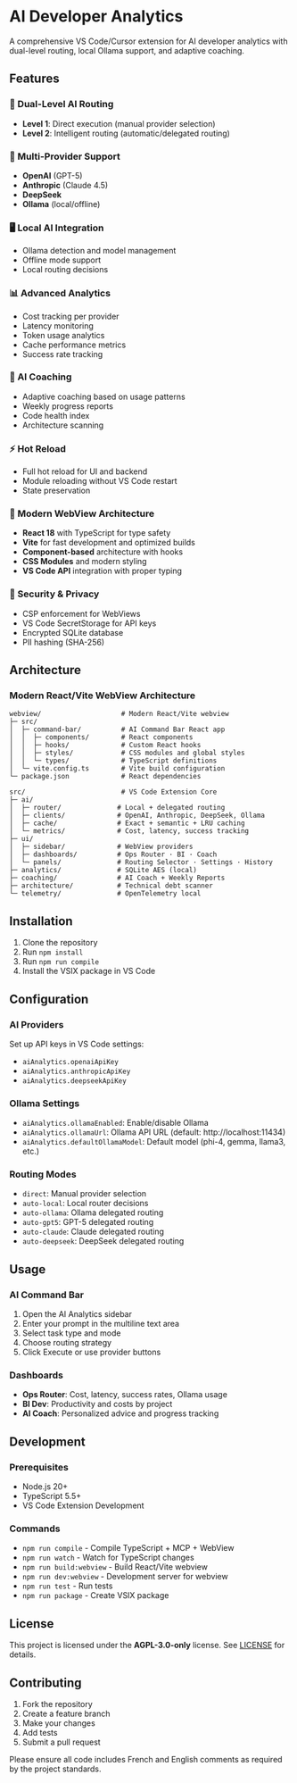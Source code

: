 # AI Developer Analytics

A comprehensive VS Code/Cursor extension for AI developer analytics with dual-level routing, local Ollama support, and adaptive coaching.

## Features

### 🚀 Dual-Level AI Routing
- **Level 1**: Direct execution (manual provider selection)
- **Level 2**: Intelligent routing (automatic/delegated routing)

### 🤖 Multi-Provider Support
- **OpenAI** (GPT-5)
- **Anthropic** (Claude 4.5)
- **DeepSeek**
- **Ollama** (local/offline)

### 🖥️ Local AI Integration
- Ollama detection and model management
- Offline mode support
- Local routing decisions

### 📊 Advanced Analytics
- Cost tracking per provider
- Latency monitoring
- Token usage analytics
- Cache performance metrics
- Success rate tracking

### 🧠 AI Coaching
- Adaptive coaching based on usage patterns
- Weekly progress reports
- Code health index
- Architecture scanning

### ⚡ Hot Reload
- Full hot reload for UI and backend
- Module reloading without VS Code restart
- State preservation

### 🎨 Modern WebView Architecture
- **React 18** with TypeScript for type safety
- **Vite** for fast development and optimized builds
- **Component-based** architecture with hooks
- **CSS Modules** and modern styling
- **VS Code API** integration with proper typing

### 🔐 Security & Privacy
- CSP enforcement for WebViews
- VS Code SecretStorage for API keys
- Encrypted SQLite database
- PII hashing (SHA-256)

## Architecture

### Modern React/Vite WebView Architecture

```
webview/                    # Modern React/Vite webview
├─ src/
│  ├─ command-bar/          # AI Command Bar React app
│  │  ├─ components/        # React components
│  │  ├─ hooks/             # Custom React hooks
│  │  ├─ styles/            # CSS modules and global styles
│  │  └─ types/             # TypeScript definitions
│  └─ vite.config.ts        # Vite build configuration
└─ package.json             # React dependencies

src/                        # VS Code Extension Core
├─ ai/
│  ├─ router/              # Local + delegated routing
│  ├─ clients/             # OpenAI, Anthropic, DeepSeek, Ollama
│  ├─ cache/               # Exact + semantic + LRU caching
│  └─ metrics/             # Cost, latency, success tracking
├─ ui/
│  ├─ sidebar/             # WebView providers
│  ├─ dashboards/          # Ops Router · BI · Coach
│  └─ panels/              # Routing Selector · Settings · History
├─ analytics/              # SQLite AES (local)
├─ coaching/               # AI Coach + Weekly Reports
├─ architecture/           # Technical debt scanner
└─ telemetry/              # OpenTelemetry local
```

## Installation

1. Clone the repository
2. Run `npm install`
3. Run `npm run compile`
4. Install the VSIX package in VS Code

## Configuration

### AI Providers

Set up API keys in VS Code settings:
- `aiAnalytics.openaiApiKey`
- `aiAnalytics.anthropicApiKey`
- `aiAnalytics.deepseekApiKey`

### Ollama Settings
- `aiAnalytics.ollamaEnabled`: Enable/disable Ollama
- `aiAnalytics.ollamaUrl`: Ollama API URL (default: http://localhost:11434)
- `aiAnalytics.defaultOllamaModel`: Default model (phi-4, gemma, llama3, etc.)

### Routing Modes
- `direct`: Manual provider selection
- `auto-local`: Local router decisions
- `auto-ollama`: Ollama delegated routing
- `auto-gpt5`: GPT-5 delegated routing
- `auto-claude`: Claude delegated routing
- `auto-deepseek`: DeepSeek delegated routing

## Usage

### AI Command Bar

1. Open the AI Analytics sidebar
2. Enter your prompt in the multiline text area
3. Select task type and mode
4. Choose routing strategy
5. Click Execute or use provider buttons

### Dashboards

- **Ops Router**: Cost, latency, success rates, Ollama usage
- **BI Dev**: Productivity and costs by project
- **AI Coach**: Personalized advice and progress tracking

## Development

### Prerequisites
- Node.js 20+
- TypeScript 5.5+
- VS Code Extension Development

### Commands
- `npm run compile` - Compile TypeScript + MCP + WebView
- `npm run watch` - Watch for TypeScript changes
- `npm run build:webview` - Build React/Vite webview
- `npm run dev:webview` - Development server for webview
- `npm run test` - Run tests
- `npm run package` - Create VSIX package

## License

This project is licensed under the **AGPL-3.0-only** license. See [LICENSE](LICENSE) for details.

## Contributing

1. Fork the repository
2. Create a feature branch
3. Make your changes
4. Add tests
5. Submit a pull request

Please ensure all code includes French and English comments as required by the project standards.